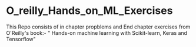 # O_reilly_Hands_on_ML_Exercises
This Repo consists of in  chapter propblems and End chapter exercises from O'Reilly's book:- " Hands-on machine learning with Scikit-learn, Keras and Tensorflow"

